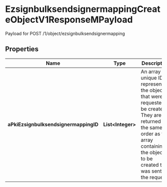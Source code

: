 

# EzsignbulksendsignermappingCreateObjectV1ResponseMPayload

Payload for POST /1/object/ezsignbulksendsignermapping

## Properties

| Name | Type | Description | Notes |
|------------ | ------------- | ------------- | -------------|
|**aPkiEzsignbulksendsignermappingID** | **List&lt;Integer&gt;** | An array of unique IDs representing the object that were requested to be created.  They are returned in the same order as the array containing the objects to be created that was sent in the request. |  |



